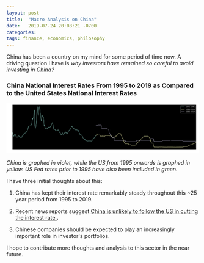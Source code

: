 ```yaml
---
layout: post
title:  "Macro Analysis on China"
date:   2019-07-24 20:08:21 -0700
categories: 
tags: finance, economics, philosophy
---
```

China has been a country on my mind for some period of time now. A driving question I have is *why investors have remained so careful to avoid investing in China?* 

### China National Interest Rates From 1995 to 2019 as Compared to the United States National Interest Rates

<img src="/assets/1995-2019-China.png" class="img-responsive" alt="Interbank Lending from 1995 to 2019"/>

*China is graphed in violet, while the US from 1995 onwards is graphed in yellow. US Fed rates prior to 1995 have also been included in green.*

I have three initial thoughts about this:

1. China has kept their interest rate remarkably steady throughout this ~25 year period from 1995 to 2019. 

2. Recent news reports suggest [China is unlikely to follow the US in cutting the interest rate.](https://www.scmp.com/economy/china-economy/article/3019798/china-unlikely-follow-us-federal-reserve-interest-rate-cut).

3. Chinese companies should be expected to play an increasingly important role in investor's portfolios. 

I hope to contribute more thoughts and analysis to this sector in the near future.